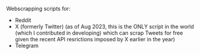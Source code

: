 Webscrapping scripts for:
- Reddit
- X (formerly Twitter) (as of Aug 2023, this is the ONLY script in the world (which I contributed in developing) which can scrap Tweets for free given the recent API resrictions imposed by X earlier in the year)
- Telegram
